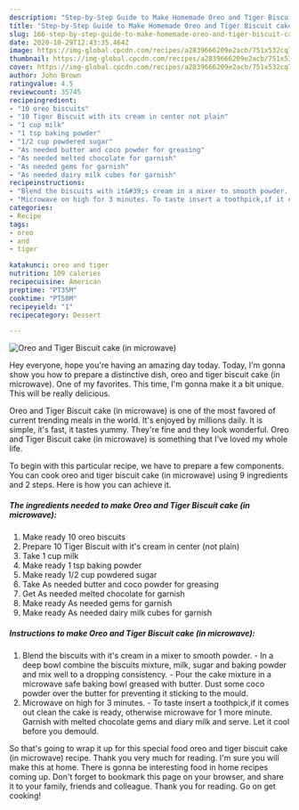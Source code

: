 ```yaml
---
description: "Step-by-Step Guide to Make Homemade Oreo and Tiger Biscuit cake (in microwave)"
title: "Step-by-Step Guide to Make Homemade Oreo and Tiger Biscuit cake (in microwave)"
slug: 166-step-by-step-guide-to-make-homemade-oreo-and-tiger-biscuit-cake-in-microwave
date: 2020-10-29T12:43:35.464Z
image: https://img-global.cpcdn.com/recipes/a2839666209e2acb/751x532cq70/oreo-and-tiger-biscuit-cake-in-microwave-recipe-main-photo.jpg
thumbnail: https://img-global.cpcdn.com/recipes/a2839666209e2acb/751x532cq70/oreo-and-tiger-biscuit-cake-in-microwave-recipe-main-photo.jpg
cover: https://img-global.cpcdn.com/recipes/a2839666209e2acb/751x532cq70/oreo-and-tiger-biscuit-cake-in-microwave-recipe-main-photo.jpg
author: John Brown
ratingvalue: 4.5
reviewcount: 35745
recipeingredient:
- "10 oreo biscuits"
- "10 Tiger Biscuit with its cream in center not plain"
- "1 cup milk"
- "1 tsp baking powder"
- "1/2 cup powdered sugar"
- "As needed butter and coco powder for greasing"
- "As needed melted chocolate for garnish"
- "As needed gems for garnish"
- "As needed dairy milk cubes for garnish"
recipeinstructions:
- "Blend the biscuits with it&#39;s cream in a mixer to smooth powder. In a deep bowl combine the biscuits mixture, milk, sugar and baking powder and mix well to a dropping consistency. Pour the cake mixture in a microwave safe baking bowl greased with butter. Dust some coco powder over the butter for preventing it sticking to the mould."
- "Microwave on high for 3 minutes. To taste insert a toothpick,if it comes out clean the cake is ready, otherwise microwave for 1 more minute. Garnish with melted chocolate gems and diary milk and serve. Let it cool before you demould."
categories:
- Recipe
tags:
- oreo
- and
- tiger

katakunci: oreo and tiger 
nutrition: 109 calories
recipecuisine: American
preptime: "PT35M"
cooktime: "PT50M"
recipeyield: "1"
recipecategory: Dessert

---
```



![Oreo and Tiger Biscuit cake (in microwave)](https://img-global.cpcdn.com/recipes/a2839666209e2acb/751x532cq70/oreo-and-tiger-biscuit-cake-in-microwave-recipe-main-photo.jpg)

Hey everyone, hope you're having an amazing day today. Today, I'm gonna show you how to prepare a distinctive dish, oreo and tiger biscuit cake (in microwave). One of my favorites. This time, I'm gonna make it a bit unique. This will be really delicious.



Oreo and Tiger Biscuit cake (in microwave) is one of the most favored of current trending meals in the world. It's enjoyed by millions daily. It is simple, it's fast, it tastes yummy. They're fine and they look wonderful. Oreo and Tiger Biscuit cake (in microwave) is something that I've loved my whole life.


To begin with this particular recipe, we have to prepare a few components. You can cook oreo and tiger biscuit cake (in microwave) using 9 ingredients and 2 steps. Here is how you can achieve it.

<!--inarticleads1-->

##### The ingredients needed to make Oreo and Tiger Biscuit cake (in microwave):

1. Make ready 10 oreo biscuits
1. Prepare 10 Tiger Biscuit with it&#39;s cream in center (not plain)
1. Take 1 cup milk
1. Make ready 1 tsp baking powder
1. Make ready 1/2 cup powdered sugar
1. Take As needed butter and coco powder for greasing
1. Get As needed melted chocolate for garnish
1. Make ready As needed gems for garnish
1. Make ready As needed dairy milk cubes for garnish




<!--inarticleads2-->

##### Instructions to make Oreo and Tiger Biscuit cake (in microwave):

1. Blend the biscuits with it&#39;s cream in a mixer to smooth powder. - In a deep bowl combine the biscuits mixture, milk, sugar and baking powder and mix well to a dropping consistency. - Pour the cake mixture in a microwave safe baking bowl greased with butter. Dust some coco powder over the butter for preventing it sticking to the mould.
1. Microwave on high for 3 minutes. - To taste insert a toothpick,if it comes out clean the cake is ready, otherwise microwave for 1 more minute. Garnish with melted chocolate gems and diary milk and serve. Let it cool before you demould.




So that's going to wrap it up for this special food oreo and tiger biscuit cake (in microwave) recipe. Thank you very much for reading. I'm sure you will make this at home. There is gonna be interesting food in home recipes coming up. Don't forget to bookmark this page on your browser, and share it to your family, friends and colleague. Thank you for reading. Go on get cooking!
